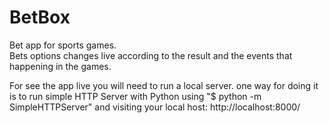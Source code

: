 # BetBox

Bet app for sports games.</br>
Bets options changes live according to the result and the events that happening in the games.

For see the app live you will need to run a local server. one way for doing it is  to run simple HTTP Server with Python using "$ python -m SimpleHTTPServer" and visiting your local host: http://localhost:8000/
